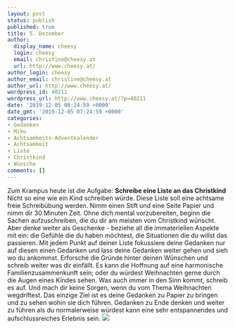 ```yaml
---
layout: post
status: publish
published: true
title: 5. Dezember
author:
  display_name: cheesy
  login: cheesy
  email: christine@cheesy.at
  url: http://www.cheesy.at/
author_login: cheesy
author_email: christine@cheesy.at
author_url: http://www.cheesy.at/
wordpress_id: 40211
wordpress_url: http://www.cheesy.at/?p=40211
date: '2019-12-05 08:24:59 +0000'
date_gmt: '2019-12-05 07:24:59 +0000'
categories:
- Gedanken
- Miku
- Achtsamkeits-Adventkalender
- Achtsamkeit
- Liste
- Christkind
- Wünsche
comments: []
---
```

Zum Krampus heute ist die Aufgabe:
**Schreibe eine Liste an das Christkind**
Nicht so eine wie ein Kind schreiben würde. Diese Liste soll eine achtsame freie Schreibübung werden. Nimm einen Stift und eine Seite Papier und nimm dir 30 Minuten Zeit.
Ohne dich mental vorzubereiten, beginn die Sachen aufzuschreiben, die du dir am meisten vom Christkind wünscht. Aber denke weiter als Geschenke - beziehe all die immateriellen Aspekte mit ein: die Gefühle die du haben möchtest, die Situationen die du willst das passieren.
Mit jedem Punkt auf deiner Liste fokussiere deine Gedanken nur auf diesen einen Gedanken und lass deine Gedanken weiter gehen und sieh wo du ankommst. Erforsche die Gründe hinter deinen Wünschen und schreib weiter was dir einfällt.
Es kann die Hoffnung auf eine harmonische Familienzusammenkunft sein; oder du würdest Weihnachten gerne durch die Augen eines Kindes sehen. Was auch immer in den Sinn kommt, schreib es auf.
Und mach dir keine Sorgen, wenn du vom Thema Weihnachten wegdriftest. Das einzige Ziel ist es deine Gedanken zu Papier zu bringen und zu sehen wohin sie dich führen.
Gedanken zu Ende denken und weiter zu führen als du normalerweise würdest kann eine sehr entspannendes und aufschlussreiches Erlebnis sein.
[![](http://www.cheesy.at/wp-content/uploads/Mindfulness-05.jpg)](http://www.cheesy.at/fotos/sonstiges/achtsamkeits-kalender/)
